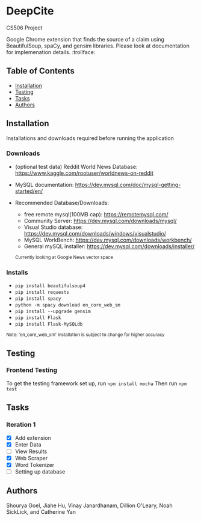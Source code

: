 # DeepCite
CS506 Project
<p> Google Chrome extension that finds the source of a claim using BeautifulSoup, spaCy, and gensim libraries. Please look at documentation for implemenation details. :trollface:</p>

## Table of Contents
* [Installation](#installation)
* [Testing](#testing)
* [Tasks](#tasks)
* [Authors](#authors)

## Installation
Installations and downloads required before running the application
### Downloads
* (optional test data) Reddit World News Database: https://www.kaggle.com/rootuser/worldnews-on-reddit
* MySQL documentation: https://dev.mysql.com/doc/mysql-getting-started/en/ 
* Recommended Database/Downloads:
  * free remote mysql(100MB cap): https://remotemysql.com/
  * Community Server: https://dev.mysql.com/downloads/mysql/ 
  * Visual Studio database: https://dev.mysql.com/downloads/windows/visualstudio/ 
  * MySQL WorkBench: https://dev.mysql.com/downloads/workbench/ 
  * General mySQL installer: https://dev.mysql.com/downloads/installer/ 
  
  <small> Currently looking at Google News vector space </small>

### Installs
* `pip install beautifulsoup4`
* `pip install requests`
* `pip install spacy`
* `python -m spacy download en_core_web_sm` 
* `pip install --upgrade gensim`
* `pip install Flask`
* `pip install Flask-MySQLdb`

<small>Note: 'en_core_web_sm' installation is subject to change for higher accuracy</small>

## Testing
### Frontend Testing
To get the testing framework set up, run `npm install mocha`
Then run `npm test`

## Tasks
### Iteration 1
- [x] Add extension
- [x] Enter Data
- [ ] View Results
- [x] Web Scraper
- [x] Word Tokenizer
- [ ] Setting up database

## Authors
Shourya Goel, Jiahe Hu, Vinay Janardhanam, Dillion O'Leary, Noah SickLick, and Catherine Yan